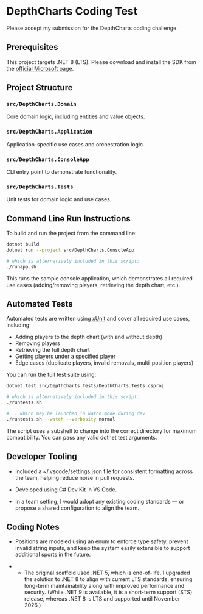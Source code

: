 # DepthCharts Coding Test

Please accept my submission for the DepthCharts coding challenge.

## Prerequisites

This project targets .NET 8 (LTS).
Please download and install the SDK from the [official Microsoft page](https://dotnet.microsoft.com/en-us/download/dotnet/8.0).

## Project Structure

### `src/DepthCharts.Domain`

Core domain logic, including entities and value objects.

### `src/DepthCharts.Application`

Application-specific use cases and orchestration logic.

### `src/DepthCharts.ConsoleApp`

CLI entry point to demonstrate functionality.

### `src/DepthCharts.Tests`

Unit tests for domain logic and use cases.

## Command Line Run Instructions

To build and run the project from the command line:

```bash
dotnet build
dotnet run --project src/DepthCharts.ConsoleApp

# which is alternatively included in this script:
./runapp.sh 

```

This runs the sample console application, which demonstrates all required use cases (adding/removing players, retrieving the depth chart, etc.).

## Automated Tests

Automated tests are written using [xUnit](https://xunit.net/) and cover all required use cases, including:

- Adding players to the depth chart (with and without depth)
- Removing players
- Retrieving the full depth chart
- Getting players under a specified player
- Edge cases (duplicate players, invalid removals, multi-position players)

You can run the full test suite using:

```bash
dotnet test src/DepthCharts.Tests/DepthCharts.Tests.csproj 

# which is alternatively included in this script:
./runtests.sh 

# .. which may be launched in watch mode during dev
./runtests.sh --watch --verbosity normal
```

The script uses a subshell to change into the correct directory for maximum compatibility. You can pass any valid dotnet test arguments.

## Developer Tooling

- Included a ~/.vscode/settings.json file for consistent formatting across the team, helping reduce noise in pull requests.

- Developed using C# Dev Kit in VS Code.

- In a team setting, I would adopt any existing coding standards — or propose a shared configuration to align the team.

## Coding Notes

- Positions are modeled using an enum to enforce type safety, prevent invalid string inputs, and keep the system easily extensible to support additional sports in the future.

- - The original scaffold used .NET 5, which is end-of-life. I upgraded the solution to .NET 8 to align with current LTS standards, ensuring long-term maintainability along with improved performance and security. (While .NET 9 is available, it is a short-term support (STS) release, whereas .NET 8 is LTS and supported until November 2026.)

